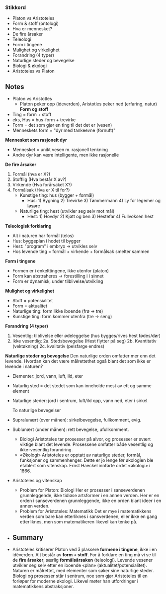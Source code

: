 ### Stikkord
- Platon vs Aristoteles
- Form & stoff (ontologi)
- Hva er mennesket?
- De fire årsaker
- Teleologi
- Form i tingene
- Mulighet og virkelighet
- Forandring (4 typer)
- Naturlige steder og bevegelse
- Biologi & økologi
- Aristoteles vs Platon

## Notes
- Platon vs Aristotles
	- Platon peker opp (ideverden), Aristotles peker ned (erfaring, natur)
**Form og stoff**
- Ting = form + stoff
- eks, Hus = hus-form + trevirke
- Form = det som gjør en ting til det det er (vesen)
- Menneskets form = "dyr med tankeevne (fornuft)"

**Mennesket som rasjonelt dyr**
- Mennesket = unikt vesen m. rasjonell tenkning
- Andre dyr kan være intelligente, men ikke rasjonelle

**De fire årsaker**
1. Formål (hva er X?)
2. Stofflig (Hva består X av?)
3. Virkende (Hva forårsaket X?)
4. Formålsak (Hva er X til for?)
	- Kunstige ting: hus (bygger + formål)
		- Hus: 1) Bygning  2) Trevirke  3) Tømmermann  4) Ly for legemer og løsøre
	- Naturlige ting: hest (utvikler seg selv mot mål)
		- Hest: 1) Hovdyr  2) Kjøtt og ben  3) Hestefar  4) Fullvoksen hest

**Teleologisk forklaring**
- Alt i naturen har formål (telos)
- Hus: byggeplan i hodet til bygger
- Hest: "program" i embryo -> utvikles selv
- Hos levende ting = formål + virkende + formålsak smelter sammen

**Form i tingene**
- Formen er i enkelttingene, ikke utenfor (platon)
- Form kan abstraheres -> forestilling i i sinnet
- Form er dynamisk, under tilblivelse/utvikling

**Mulighet og virkelighet**
- Stoff = potensialitet 
- Form = aktualitet 
- Naturlige ting: form likke iboende (frø -> tre)
- Kunstige ting: form kommer utenfra (tre -> seng)

**Forandring (4 typer)**
1. Vesentlig: tilblivelse eller ødeleggelse (hus bygges/rives hest fødes/dør)
2. Ikke vesentlig:
	2a. Stedsbevegelse (Hest flytter på seg)
	2b. Kvantitativ (vektøkning)
	2c. kvalitativ (pelsfarge endres)

**Naturlige steder og bevegelse**
	Den naturlige orden omfatter mer enn det levende. Hvordan kan det være målrettethet også blant det som ikke er levende i naturen?
- Elementer: jord, vann, luft, ild, eter
- Naturlig sted = det stedet som kan inneholde mest av ett og samme element
- Naturlige steder: jord i sentrum, luft/ild opp, vann ned, eter i sirkel.

	To naturlige bevegelser
- Supralunært (over månen): sirkelbevegelse, fullkomment, evig.
- Sublunært (under månen): rett bevegelse, ufullkomment.

	- Biologi
	Aristoteles tar prosesser på alvor, og prosesser er svært viktige blant det levende.
	Prosessene omfatter både vesentlig og ikke-vesentlig forandring.
	- «Økologi»
	Aristoteles er opptatt av naturlige steder, formål, funksjoner og sammenhenger.
	Dette er jo lenge før økologien ble etablert som vitenskap.
	Ernst Haeckel innførte ordet «økologi» i 1866.

- Aristoteles og vitenskap
	- Problem for Platon: Biologi
		Her er prosesser i sanseverdenen grunnleggende,
		ikke tidløse artsformer i en annen verden.
		Her er en orden i sanseverdenen grunnleggende,
		ikke en orden blant ideer i en annen verden.
	- Problem for Aristoteles: Matematikk
		Det er mye i matematikkens verden som bare kan
		etterliknes i sansverdenen, eller ikke en gang etterliknes,
		men som matematikeren likevel kan tenke på.

- ## Summary
- Aristoteles kritiserer Platon ved å plassere **formene i tingene**, ikke i en idéverden. Alt består av **form + stoff**. For å forklare en ting må vi se til de **fire årsaker**, særlig **formålsårsaken** (teleologi). Levende vesener utvikler seg selv etter en iboende «plan» (aktualitet/potensialitet). Naturen er målrettet, med elementer som søker sine naturlige steder. Biologi og prosesser står i sentrum, noe som gjør Aristoteles til en forløper for moderne økologi. Likevel møter han utfordringer i matematikkens abstraksjoner.
